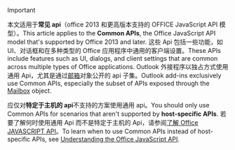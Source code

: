 > [!IMPORTANT]
> <span data-ttu-id="82e32-101">本文适用于**常见 api**（office 2013 和更高版本支持的 OFFICE JavaScript API 模型）。</span><span class="sxs-lookup"><span data-stu-id="82e32-101">This article applies to the **Common APIs**, the Office JavaScript API model that's supported by Office 2013 and later.</span></span> <span data-ttu-id="82e32-102">这些 Api 包括一些功能，如 UI、对话框和在多种类型的 Office 应用程序中通用的客户端设置。</span><span class="sxs-lookup"><span data-stu-id="82e32-102">These APIs include features such as UI, dialogs, and client settings that are common across multiple types of Office applications.</span></span> <span data-ttu-id="82e32-103">Outlook 外接程序以独占方式使用通用 Api，尤其是通过[邮箱](/javascript/api/outlook/office.mailbox)对象公开的 api 子集。</span><span class="sxs-lookup"><span data-stu-id="82e32-103">Outlook add-ins exclusively use Common APIs, especially the subset of APIs exposed through the [Mailbox](/javascript/api/outlook/office.mailbox) object.</span></span>
> 
> <span data-ttu-id="82e32-104">应仅对**特定于主机的 api**不支持的方案使用通用 api。</span><span class="sxs-lookup"><span data-stu-id="82e32-104">You should only use Common APIs for scenarios that aren't supported by **host-specific APIs**.</span></span> <span data-ttu-id="82e32-105">若要了解何时使用通用 Api 而不是特定于主机的 Api，请参阅[了解 Office JAVASCRIPT API](../develop/understanding-the-javascript-api-for-office.md)。</span><span class="sxs-lookup"><span data-stu-id="82e32-105">To learn when to use Common APIs instead of host-specific APIs, see [Understanding the Office JavaScript API](../develop/understanding-the-javascript-api-for-office.md).</span></span>